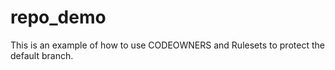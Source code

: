 # repo_demo

This is an example of how to use CODEOWNERS and Rulesets to protect the default branch.